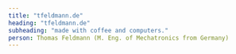 ```yaml
---
title: "tfeldmann.de"
heading: "tfeldmann.de"
subheading: "made with coffee and computers."
person: Thomas Feldmann (M. Eng. of Mechatronics from Germany)
---
```

